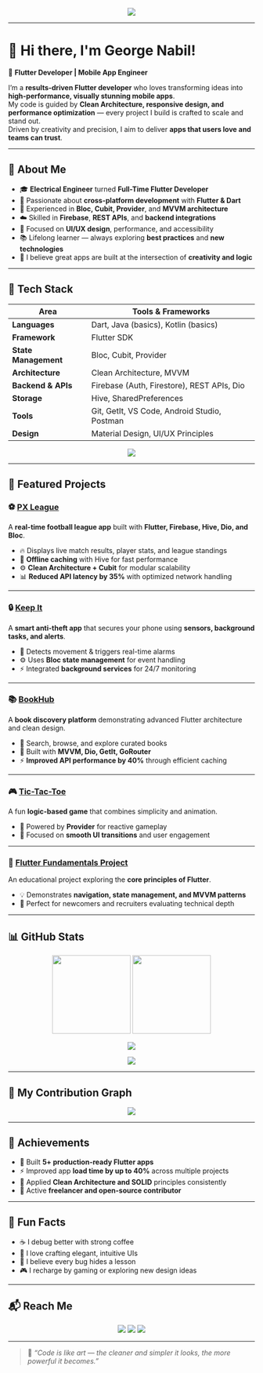 <!-- Animated typing header (cool intro effect) -->
<p align="center">
  <img src="https://readme-typing-svg.herokuapp.com?font=Fira+Code&size=22&pause=1000&color=36BCF7&center=true&vCenter=true&width=600&lines=👋+Hi%2C+I'm+George+Nabil!;🚀+Flutter+Developer+%7C+Mobile+App+Engineer;💙+Passionate+about+Clean+Code;Always+Building%2C+Learning%2C+and+Innovating!">
</p>

---

# 👋 Hi there, I'm George Nabil!
🚀 **Flutter Developer | Mobile App Engineer**

I’m a **results-driven Flutter developer** who loves transforming ideas into **high-performance, visually stunning mobile apps**.  
My code is guided by **Clean Architecture, responsive design, and performance optimization** — every project I build is crafted to scale and stand out.  
Driven by creativity and precision, I aim to deliver **apps that users love and teams can trust**.

---

## 🧠 About Me

- 🎓 **Electrical Engineer** turned **Full-Time Flutter Developer**
- 💙 Passionate about **cross-platform development** with **Flutter & Dart**
- 🧩 Experienced in **Bloc, Cubit, Provider**, and **MVVM architecture**
- ☁️ Skilled in **Firebase**, **REST APIs**, and **backend integrations**
- 🎨 Focused on **UI/UX design**, performance, and accessibility
- 📚 Lifelong learner — always exploring **best practices** and **new technologies**
- 💬 I believe great apps are built at the intersection of **creativity and logic**

---

## 🧰 Tech Stack

  | Area | Tools & Frameworks |
  |------|--------------------|
  | **Languages** | Dart, Java (basics), Kotlin (basics) |
  | **Framework** | Flutter SDK |
  | **State Management** | Bloc, Cubit, Provider |
  | **Architecture** | Clean Architecture, MVVM |
  | **Backend & APIs** | Firebase (Auth, Firestore), REST APIs, Dio |
  | **Storage** | Hive, SharedPreferences |
  | **Tools** | Git, GetIt, VS Code, Android Studio, Postman |
  | **Design** | Material Design, UI/UX Principles |

<p align="center">
  <img src="https://skillicons.dev/icons?i=flutter,dart,firebase,androidstudio,vscode,git,github,html,css,figma" />
</p>

---

## 🧩 Featured Projects

### ⚽ [PX League](https://github.com/GeorgeNabilBolas/px_league)
A **real-time football league app** built with **Flutter, Firebase, Hive, Dio, and Bloc**.  
- 🔥 Displays live match results, player stats, and league standings  
- 💾 **Offline caching** with Hive for fast performance  
- ⚙️ **Clean Architecture + Cubit** for modular scalability  
- 📊 **Reduced API latency by 35%** with optimized network handling  

---

### 🔒 [Keep It](https://github.com/GeorgeNabilBolas/keep_it)
A **smart anti-theft app** that secures your phone using **sensors, background tasks, and alerts**.  
- 🔐 Detects movement & triggers real-time alarms  
- ⚙️ Uses **Bloc state management** for event handling  
- ⚡ Integrated **background services** for 24/7 monitoring  

---

### 📚 [BookHub](https://github.com/GeorgeNabilBolas/bookhub)
A **book discovery platform** demonstrating advanced Flutter architecture and clean design.  
- 📖 Search, browse, and explore curated books  
- 🧠 Built with **MVVM, Dio, GetIt, GoRouter**  
- ⚡ **Improved API performance by 40%** through efficient caching  

---

### 🎮 [Tic-Tac-Toe](https://github.com/GeorgeNabilBolas/tic_tac_toe)
A fun **logic-based game** that combines simplicity and animation.  
- 🧩 Powered by **Provider** for reactive gameplay  
- 🎨 Focused on **smooth UI transitions** and user engagement  

---

### 📱 [Flutter Fundamentals Project](https://github.com/GeorgeNabilBolas/flutter_fundamentals_project)
An educational project exploring the **core principles of Flutter**.  
- 💡 Demonstrates **navigation, state management, and MVVM patterns**  
- 🧭 Perfect for newcomers and recruiters evaluating technical depth  

---

## 📊 GitHub Stats

<p align="center">
  <img src="https://github-readme-streak-stats.herokuapp.com/?user=GeorgeNabilBolas&theme=tokyonight&hide_border=true" height="160" />
  <img src="https://github-readme-stats.vercel.app/api/top-langs/?username=GeorgeNabilBolas&layout=compact&theme=tokyonight" height="160" />
</p>

<p align="center">
  <img src="https://github-profile-trophy.vercel.app/?username=GeorgeNabilBolas&theme=tokyonight&no-frame=true&margin-w=10&row=1" />
</p>

<p align="center">
  <img src="https://github-readme-activity-graph.vercel.app/graph?username=GeorgeNabilBolas&theme=tokyo-night" />
</p>

---

## 🐍 My Contribution Graph

<p align="center">
  <img src="https://github.com/GeorgeNabilBolas/GeorgeNabilBolas/blob/output/github-contribution-grid-snake.svg" />
</p>

---

## 🏅 Achievements

- 🥇 Built **5+ production-ready Flutter apps**
- ⚡ Improved app **load time by up to 40%** across multiple projects
- 🧩 Applied **Clean Architecture and SOLID** principles consistently
- 💼 Active **freelancer and open-source contributor**

---

## 🎯 Fun Facts

- ☕ I debug better with strong coffee  
- 🎨 I love crafting elegant, intuitive UIs  
- 🧠 I believe every bug hides a lesson  
- 🎮 I recharge by gaming or exploring new design ideas  

---

## 📬 Reach Me

<p align="center">
  <a href="mailto:george.nabil.bulis@gmail.com"><img src="https://img.shields.io/badge/Email-%23D14836.svg?&style=for-the-badge&logo=gmail&logoColor=white" /></a>
  <a href="https://www.linkedin.com/in/georgenabilbolas/"><img src="https://img.shields.io/badge/LinkedIn-%230A66C2.svg?&style=for-the-badge&logo=linkedin&logoColor=white" /></a>
  <a href="https://github.com/GeorgeNabilBolas"><img src="https://img.shields.io/badge/GitHub-%23181717.svg?&style=for-the-badge&logo=github&logoColor=white" /></a>
</p>

---

> 💬 *“Code is like art — the cleaner and simpler it looks, the more powerful it becomes.”*


